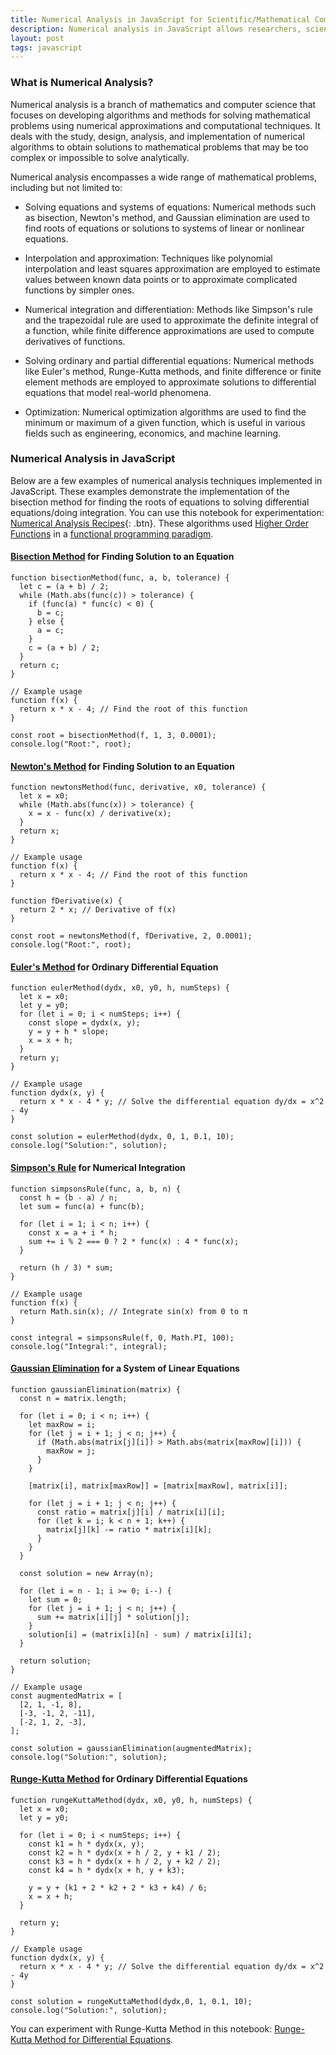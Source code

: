 ```yaml
---
title: Numerical Analysis in JavaScript for Scientific/Mathematical Computation
description: Numerical analysis in JavaScript allows researchers, scientists, and engineers to tackle complex problems by formulating them as computational tasks and finding approximate solutions using numerical algorithms and techniques. JavaScript can be used to implement Bisection Method, Newton's Method, Euler's Method, Simpson's Rule, Gaussian Elimination and Runge-Kutta Method.
layout: post
tags: javascript
---
```


### What is Numerical Analysis?
Numerical analysis is a branch of mathematics and computer science that focuses on developing algorithms and methods for solving mathematical problems using numerical approximations and computational techniques. It deals with the study, design, analysis, and implementation of numerical algorithms to obtain solutions to mathematical problems that may be too complex or impossible to solve analytically.

Numerical analysis encompasses a wide range of mathematical problems, including but not limited to:

- Solving equations and systems of equations: Numerical methods such as bisection, Newton's method, and Gaussian elimination are used to find roots of equations or solutions to systems of linear or nonlinear equations.

- Interpolation and approximation: Techniques like polynomial interpolation and least squares approximation are employed to estimate values between known data points or to approximate complicated functions by simpler ones.

- Numerical integration and differentiation: Methods like Simpson's rule and the trapezoidal rule are used to approximate the definite integral of a function, while finite difference approximations are used to compute derivatives of functions.

- Solving ordinary and partial differential equations: Numerical methods like Euler's method, Runge-Kutta methods, and finite difference or finite element methods are employed to approximate solutions to differential equations that model real-world phenomena.

- Optimization: Numerical optimization algorithms are used to find the minimum or maximum of a given function, which is useful in various fields such as engineering, economics, and machine learning.

### Numerical Analysis in JavaScript
Below are a few examples of numerical analysis techniques implemented in JavaScript. These examples demonstrate the implementation of the bisection method for finding the roots of equations to solving differential equations/doing integration. You can use this notebook for experimentation: [Numerical Analysis Recipes](/jsnb/#./examples/Numerical-Analysis-Recipes.jsnb){: .btn}. These algorithms used [Higher Order Functions]() in a [functional programming paradigm]().

#### [Bisection Method](https://en.wikipedia.org/wiki/Bisection_method) for Finding Solution to an Equation

	function bisectionMethod(func, a, b, tolerance) {
	  let c = (a + b) / 2;
	  while (Math.abs(func(c)) > tolerance) {
	    if (func(a) * func(c) < 0) {
	      b = c;
	    } else {
	      a = c;
	    }
	    c = (a + b) / 2;
	  }
	  return c;
	}
	
	// Example usage
	function f(x) {
	  return x * x - 4; // Find the root of this function
	}
	
	const root = bisectionMethod(f, 1, 3, 0.0001);
	console.log("Root:", root);

#### [Newton's Method](https://en.wikipedia.org/wiki/Newton%27s_method) for Finding Solution to an Equation

	function newtonsMethod(func, derivative, x0, tolerance) {
	  let x = x0;
	  while (Math.abs(func(x)) > tolerance) {
	    x = x - func(x) / derivative(x);
	  }
	  return x;
	}
	
	// Example usage
	function f(x) {
	  return x * x - 4; // Find the root of this function
	}
	
	function fDerivative(x) {
	  return 2 * x; // Derivative of f(x)
	}
	
	const root = newtonsMethod(f, fDerivative, 2, 0.0001);
	console.log("Root:", root);

#### [Euler's Method](https://en.wikipedia.org/wiki/Euler_method) for Ordinary Differential Equation

	function eulerMethod(dydx, x0, y0, h, numSteps) {
	  let x = x0;
	  let y = y0;
	  for (let i = 0; i < numSteps; i++) {
	    const slope = dydx(x, y);
	    y = y + h * slope;
	    x = x + h;
	  }
	  return y;
	}
	
	// Example usage
	function dydx(x, y) {
	  return x * x - 4 * y; // Solve the differential equation dy/dx = x^2 - 4y
	}
	
	const solution = eulerMethod(dydx, 0, 1, 0.1, 10);
	console.log("Solution:", solution);

#### [Simpson's Rule](https://en.wikipedia.org/wiki/Simpson%27s_rule) for Numerical Integration

	function simpsonsRule(func, a, b, n) {
	  const h = (b - a) / n;
	  let sum = func(a) + func(b);
	
	  for (let i = 1; i < n; i++) {
	    const x = a + i * h;
	    sum += i % 2 === 0 ? 2 * func(x) : 4 * func(x);
	  }
	
	  return (h / 3) * sum;
	}
	
	// Example usage
	function f(x) {
	  return Math.sin(x); // Integrate sin(x) from 0 to π
	}
	
	const integral = simpsonsRule(f, 0, Math.PI, 100);
	console.log("Integral:", integral);
	
#### [Gaussian Elimination](https://en.wikipedia.org/wiki/Gaussian_elimination) for a System of Linear Equations

	function gaussianElimination(matrix) {
	  const n = matrix.length;
	
	  for (let i = 0; i < n; i++) {
	    let maxRow = i;
	    for (let j = i + 1; j < n; j++) {
	      if (Math.abs(matrix[j][i]) > Math.abs(matrix[maxRow][i])) {
	        maxRow = j;
	      }
	    }
	
	    [matrix[i], matrix[maxRow]] = [matrix[maxRow], matrix[i]];
	
	    for (let j = i + 1; j < n; j++) {
	      const ratio = matrix[j][i] / matrix[i][i];
	      for (let k = i; k < n + 1; k++) {
	        matrix[j][k] -= ratio * matrix[i][k];
	      }
	    }
	  }
	
	  const solution = new Array(n);
	
	  for (let i = n - 1; i >= 0; i--) {
	    let sum = 0;
	    for (let j = i + 1; j < n; j++) {
	      sum += matrix[i][j] * solution[j];
	    }
	    solution[i] = (matrix[i][n] - sum) / matrix[i][i];
	  }
	
	  return solution;
	}
	
	// Example usage
	const augmentedMatrix = [
	  [2, 1, -1, 8],
	  [-3, -1, 2, -11],
	  [-2, 1, 2, -3],
	];
	
	const solution = gaussianElimination(augmentedMatrix);
	console.log("Solution:", solution);

#### [Runge-Kutta Method](https://en.wikipedia.org/wiki/Runge%E2%80%93Kutta_methods) for Ordinary Differential Equations

	function rungeKuttaMethod(dydx, x0, y0, h, numSteps) {
	  let x = x0;
	  let y = y0;
	
	  for (let i = 0; i < numSteps; i++) {
	    const k1 = h * dydx(x, y);
	    const k2 = h * dydx(x + h / 2, y + k1 / 2);
	    const k3 = h * dydx(x + h / 2, y + k2 / 2);
	    const k4 = h * dydx(x + h, y + k3);
	
	    y = y + (k1 + 2 * k2 + 2 * k3 + k4) / 6;
	    x = x + h;
	  }
	
	  return y;
	}
	
	// Example usage
	function dydx(x, y) {
	  return x * x - 4 * y; // Solve the differential equation dy/dx = x^2 - 4y
	}
	
	const solution = rungeKuttaMethod(dydx,0, 1, 0.1, 10);
	console.log("Solution:", solution);
You can experiment with Runge-Kutta Method in this notebook: [Runge-Kutta Method for Differential Equations](https://decentralized-intelligence.com/jsnb/#./examples/Runge-Kutta-for-Differential-Equations.jsnb). 




